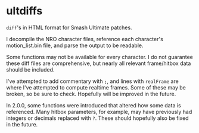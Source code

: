 # ultdiffs

`diff`'s in HTML format for Smash Ultimate patches. 

I decompile the NRO character files, reference each character's motion_list.bin file, and parse the output to be readable.

Some functions may not be available for every character. I do not guarantee these diff files are comprehensive, but nearly all relevant frame/hitbox data should be included.

I've attempted to add commentary with `;`, and lines with `realFrame` are where I've attempted to compute realtime frames. Some of these may be broken, so be sure to check. Hopefully will be improved in the future. 

In 2.0.0, some functions were introduced that altered how some data is referenced. Many hitbox parameters, for example, may have previously had integers or decimals replaced with `?`. These should hopefully also be fixed in the future.
